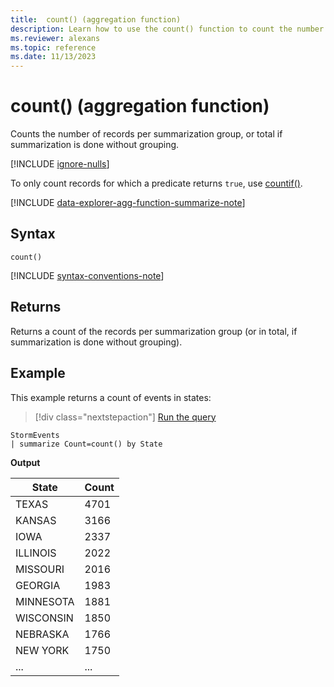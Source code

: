 ```yaml
---
title:  count() (aggregation function)
description: Learn how to use the count() function to count the number of records in a group.
ms.reviewer: alexans
ms.topic: reference
ms.date: 11/13/2023
---
```

# count() (aggregation function)

Counts the number of records per summarization group, or total if summarization is done without grouping.

[!INCLUDE [ignore-nulls](../../includes/ignore-nulls.md)]

To only count records for which a predicate returns `true`, use [countif()](countif-aggregation-function.md).

[!INCLUDE [data-explorer-agg-function-summarize-note](../../includes/data-explorer-agg-function-summarize-note.md)]

## Syntax

`count()`

[!INCLUDE [syntax-conventions-note](../../includes/syntax-conventions-note.md)]

## Returns

Returns a count of the records per summarization group (or in total, if summarization is done without grouping).

## Example

This example returns a count of events in states:

> [!div class="nextstepaction"]
> <a href="https://dataexplorer.azure.com/clusters/help/databases/Samples?query=H4sIAAAAAAAAAwsuyS/KdS1LzSsp5qpRKC7NzU0syqxKVXDOL80rsU0GkRqaCkmVCsEliSWpAIqJlTEuAAAA" target="_blank">Run the query</a>

```kusto
StormEvents
| summarize Count=count() by State
```

**Output**

|State|Count|
|---|---|
|TEXAS	|4701|
|KANSAS	|3166|
|IOWA	|2337|
|ILLINOIS	|2022|
|MISSOURI	|2016|
|GEORGIA	|1983|
|MINNESOTA	|1881|
|WISCONSIN	|1850|
|NEBRASKA	|1766|
|NEW YORK	|1750|
|...|...|
